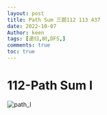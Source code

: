 ```yaml
---
layout: post
title: Path Sum 三题112 113 437
date: 2022-10-07
Author: keen
tags: [递归,树,DFS,]
comments: true
toc: true
---
```

# 112-Path Sum I
![path_I](https://lh3.googleusercontent.com/u/0/d/1f0bgfzciau3aPCvxq5w35G3J2aWduCbc)
